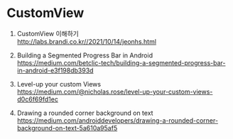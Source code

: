  # CustomView
 
1. CustomView 이해하기 <br>
   http://labs.brandi.co.kr//2021/10/14/jeonhs.html


2. Building a Segmented Progress Bar in Android <br>
   https://medium.com/betclic-tech/building-a-segmented-progress-bar-in-android-e3f198db393d


3. Level-up your custom Views <br>
   https://medium.com/@nicholas.rose/level-up-your-custom-views-d0c6f69fd1ec

4. Drawing a rounded corner background on text <br>
   https://medium.com/androiddevelopers/drawing-a-rounded-corner-background-on-text-5a610a95af5